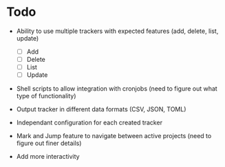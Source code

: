 # Todo

- Ability to use multiple trackers with expected features (add, delete, list, update)
  -[ ] Add
  -[ ] Delete
  -[ ] List
  -[ ] Update

- Shell scripts to allow integration with cronjobs (need to figure out what type of functionality)

- Output tracker in different data formats (CSV, JSON, TOML)

- Independant configuration for each created tracker

- Mark and Jump feature to navigate between active projects (need to figure out finer details)

- Add more interactivity

